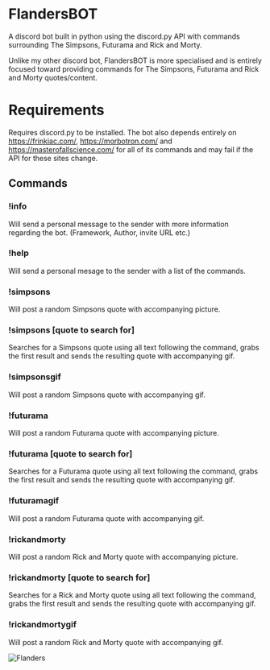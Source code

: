 # FlandersBOT
A discord bot built in python using the discord.py API with commands surrounding The Simpsons, Futurama and Rick and Morty.

Unlike my other discord bot, FlandersBOT is more specialised and is entirely focused toward providing commands for The Simpsons, Futurama and Rick and Morty quotes/content.

# Requirements
Requires discord.py to be installed.
The bot also depends entirely on https://frinkiac.com/, https://morbotron.com/ and https://masterofallscience.com/ for all of its commands and may fail if the API for these sites change.

## Commands
### !info

Will send a personal message to the sender with more information regarding the bot. (Framework, Author, invite URL etc.)

### !help

Will send a personal mesage to the sender with a list of the commands.

### !simpsons

Will post a random Simpsons quote with accompanying picture.

### !simpsons [quote to search for]

Searches for a Simpsons quote using all text following the command, grabs the first result and sends the resulting quote with accompanying gif.

### !simpsonsgif

Will post a random Simpsons quote with accompanying gif.

### !futurama

Will post a random Futurama quote with accompanying picture.

### !futurama [quote to search for]

Searches for a Futurama quote using all text following the command, grabs the first result and sends the resulting quote with accompanying gif.

### !futuramagif

Will post a random Futurama quote with accompanying gif.

### !rickandmorty

Will post a random Rick and Morty quote with accompanying picture.

### !rickandmorty [quote to search for]

Searches for a Rick and Morty quote using all text following the command, grabs the first result and sends the resulting quote with accompanying gif.

### !rickandmortygif

Will post a random Rick and Morty quote with accompanying gif.

![Flanders](https://MitchellAW.github.io/images/flanders.png)
